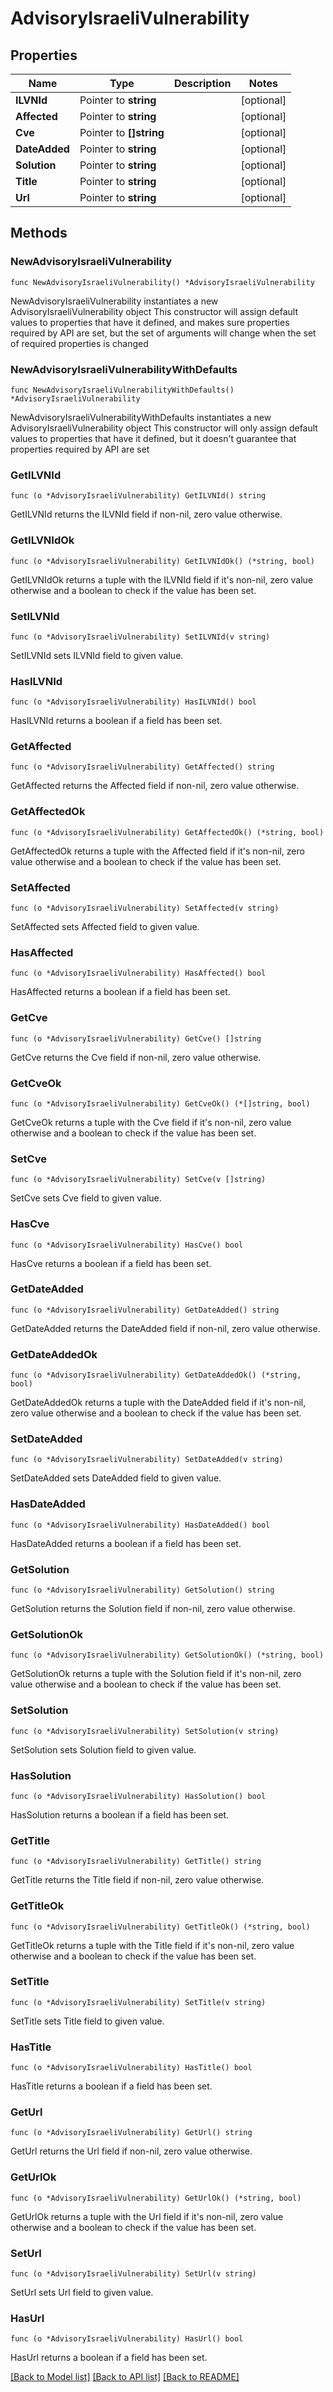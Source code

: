 # AdvisoryIsraeliVulnerability

## Properties

Name | Type | Description | Notes
------------ | ------------- | ------------- | -------------
**ILVNId** | Pointer to **string** |  | [optional] 
**Affected** | Pointer to **string** |  | [optional] 
**Cve** | Pointer to **[]string** |  | [optional] 
**DateAdded** | Pointer to **string** |  | [optional] 
**Solution** | Pointer to **string** |  | [optional] 
**Title** | Pointer to **string** |  | [optional] 
**Url** | Pointer to **string** |  | [optional] 

## Methods

### NewAdvisoryIsraeliVulnerability

`func NewAdvisoryIsraeliVulnerability() *AdvisoryIsraeliVulnerability`

NewAdvisoryIsraeliVulnerability instantiates a new AdvisoryIsraeliVulnerability object
This constructor will assign default values to properties that have it defined,
and makes sure properties required by API are set, but the set of arguments
will change when the set of required properties is changed

### NewAdvisoryIsraeliVulnerabilityWithDefaults

`func NewAdvisoryIsraeliVulnerabilityWithDefaults() *AdvisoryIsraeliVulnerability`

NewAdvisoryIsraeliVulnerabilityWithDefaults instantiates a new AdvisoryIsraeliVulnerability object
This constructor will only assign default values to properties that have it defined,
but it doesn't guarantee that properties required by API are set

### GetILVNId

`func (o *AdvisoryIsraeliVulnerability) GetILVNId() string`

GetILVNId returns the ILVNId field if non-nil, zero value otherwise.

### GetILVNIdOk

`func (o *AdvisoryIsraeliVulnerability) GetILVNIdOk() (*string, bool)`

GetILVNIdOk returns a tuple with the ILVNId field if it's non-nil, zero value otherwise
and a boolean to check if the value has been set.

### SetILVNId

`func (o *AdvisoryIsraeliVulnerability) SetILVNId(v string)`

SetILVNId sets ILVNId field to given value.

### HasILVNId

`func (o *AdvisoryIsraeliVulnerability) HasILVNId() bool`

HasILVNId returns a boolean if a field has been set.

### GetAffected

`func (o *AdvisoryIsraeliVulnerability) GetAffected() string`

GetAffected returns the Affected field if non-nil, zero value otherwise.

### GetAffectedOk

`func (o *AdvisoryIsraeliVulnerability) GetAffectedOk() (*string, bool)`

GetAffectedOk returns a tuple with the Affected field if it's non-nil, zero value otherwise
and a boolean to check if the value has been set.

### SetAffected

`func (o *AdvisoryIsraeliVulnerability) SetAffected(v string)`

SetAffected sets Affected field to given value.

### HasAffected

`func (o *AdvisoryIsraeliVulnerability) HasAffected() bool`

HasAffected returns a boolean if a field has been set.

### GetCve

`func (o *AdvisoryIsraeliVulnerability) GetCve() []string`

GetCve returns the Cve field if non-nil, zero value otherwise.

### GetCveOk

`func (o *AdvisoryIsraeliVulnerability) GetCveOk() (*[]string, bool)`

GetCveOk returns a tuple with the Cve field if it's non-nil, zero value otherwise
and a boolean to check if the value has been set.

### SetCve

`func (o *AdvisoryIsraeliVulnerability) SetCve(v []string)`

SetCve sets Cve field to given value.

### HasCve

`func (o *AdvisoryIsraeliVulnerability) HasCve() bool`

HasCve returns a boolean if a field has been set.

### GetDateAdded

`func (o *AdvisoryIsraeliVulnerability) GetDateAdded() string`

GetDateAdded returns the DateAdded field if non-nil, zero value otherwise.

### GetDateAddedOk

`func (o *AdvisoryIsraeliVulnerability) GetDateAddedOk() (*string, bool)`

GetDateAddedOk returns a tuple with the DateAdded field if it's non-nil, zero value otherwise
and a boolean to check if the value has been set.

### SetDateAdded

`func (o *AdvisoryIsraeliVulnerability) SetDateAdded(v string)`

SetDateAdded sets DateAdded field to given value.

### HasDateAdded

`func (o *AdvisoryIsraeliVulnerability) HasDateAdded() bool`

HasDateAdded returns a boolean if a field has been set.

### GetSolution

`func (o *AdvisoryIsraeliVulnerability) GetSolution() string`

GetSolution returns the Solution field if non-nil, zero value otherwise.

### GetSolutionOk

`func (o *AdvisoryIsraeliVulnerability) GetSolutionOk() (*string, bool)`

GetSolutionOk returns a tuple with the Solution field if it's non-nil, zero value otherwise
and a boolean to check if the value has been set.

### SetSolution

`func (o *AdvisoryIsraeliVulnerability) SetSolution(v string)`

SetSolution sets Solution field to given value.

### HasSolution

`func (o *AdvisoryIsraeliVulnerability) HasSolution() bool`

HasSolution returns a boolean if a field has been set.

### GetTitle

`func (o *AdvisoryIsraeliVulnerability) GetTitle() string`

GetTitle returns the Title field if non-nil, zero value otherwise.

### GetTitleOk

`func (o *AdvisoryIsraeliVulnerability) GetTitleOk() (*string, bool)`

GetTitleOk returns a tuple with the Title field if it's non-nil, zero value otherwise
and a boolean to check if the value has been set.

### SetTitle

`func (o *AdvisoryIsraeliVulnerability) SetTitle(v string)`

SetTitle sets Title field to given value.

### HasTitle

`func (o *AdvisoryIsraeliVulnerability) HasTitle() bool`

HasTitle returns a boolean if a field has been set.

### GetUrl

`func (o *AdvisoryIsraeliVulnerability) GetUrl() string`

GetUrl returns the Url field if non-nil, zero value otherwise.

### GetUrlOk

`func (o *AdvisoryIsraeliVulnerability) GetUrlOk() (*string, bool)`

GetUrlOk returns a tuple with the Url field if it's non-nil, zero value otherwise
and a boolean to check if the value has been set.

### SetUrl

`func (o *AdvisoryIsraeliVulnerability) SetUrl(v string)`

SetUrl sets Url field to given value.

### HasUrl

`func (o *AdvisoryIsraeliVulnerability) HasUrl() bool`

HasUrl returns a boolean if a field has been set.


[[Back to Model list]](../README.md#documentation-for-models) [[Back to API list]](../README.md#documentation-for-api-endpoints) [[Back to README]](../README.md)


